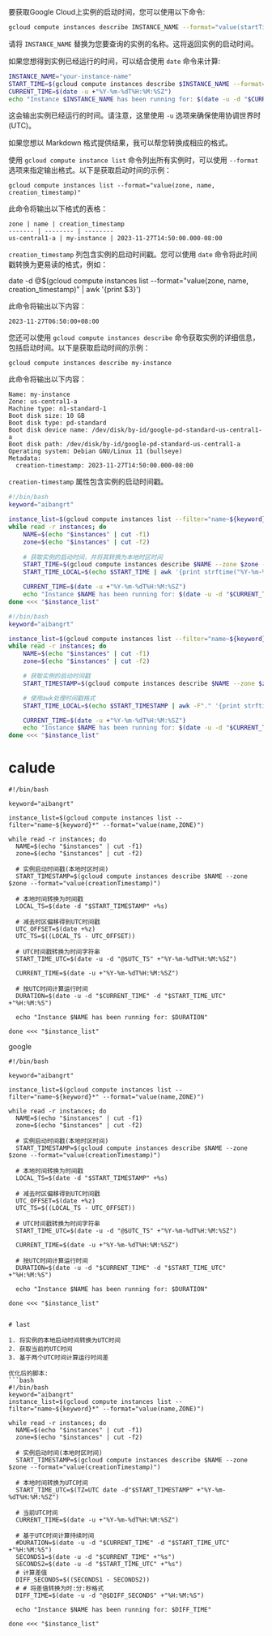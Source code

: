 要获取Google Cloud上实例的启动时间，您可以使用以下命令:

```bash
gcloud compute instances describe INSTANCE_NAME --format="value(startTime)"
```

请将 `INSTANCE_NAME` 替换为您要查询的实例的名称。这将返回实例的启动时间。

如果您想得到实例已经运行的时间，可以结合使用 `date` 命令来计算:

```bash
INSTANCE_NAME="your-instance-name"
START_TIME=$(gcloud compute instances describe $INSTANCE_NAME --format="value(startTime)")
CURRENT_TIME=$(date -u +"%Y-%m-%dT%H:%M:%SZ")
echo "Instance $INSTANCE_NAME has been running for: $(date -u -d "$CURRENT_TIME" -d "$START_TIME" +"%H:%M:%S")"
```

这会输出实例已经运行的时间。请注意，这里使用 `-u` 选项来确保使用协调世界时 (UTC)。

如果您想以 Markdown 格式提供结果，我可以帮您转换成相应的格式。


使用 `gcloud compute instance list` 命令列出所有实例时，可以使用 `--format` 选项来指定输出格式。以下是获取启动时间的示例：

```
gcloud compute instances list --format="value(zone, name, creation_timestamp)"
```

此命令将输出以下格式的表格：

```
zone | name | creation_timestamp
------- | -------- | --------
us-central1-a | my-instance | 2023-11-27T14:50:00.000-08:00
```

`creation_timestamp` 列包含实例的启动时间戳。您可以使用 `date` 命令将此时间戳转换为更易读的格式，例如：


date -d @$(gcloud compute instances list --format="value(zone, name, creation_timestamp)" | awk '{print $3}')


此命令将输出以下内容：

```
2023-11-27T06:50:00+08:00
```

您还可以使用 `gcloud compute instances describe` 命令获取实例的详细信息，包括启动时间。以下是获取启动时间的示例：

```
gcloud compute instances describe my-instance
```

此命令将输出以下内容：

```
Name: my-instance
Zone: us-central1-a
Machine type: n1-standard-1
Boot disk size: 10 GB
Boot disk type: pd-standard
Boot disk device name: /dev/disk/by-id/google-pd-standard-us-central1-a
Boot disk path: /dev/disk/by-id/google-pd-standard-us-central1-a
Operating system: Debian GNU/Linux 11 (bullseye)
Metadata:
  creation-timestamp: 2023-11-27T14:50:00.000-08:00
```

`creation-timestamp` 属性包含实例的启动时间戳。

```bash
#!/bin/bash
keyword="aibangrt"

instance_list=$(gcloud compute instances list --filter="name~${keyword}*" --format="value(name,ZONE)")
while read -r instances; do
    NAME=$(echo "$instances" | cut -f1)
    zone=$(echo "$instances" | cut -f2)
    
    # 获取实例的启动时间，并将其转换为本地时区时间
    START_TIME=$(gcloud compute instances describe $NAME --zone $zone --format="value(creationTimestamp)")
    START_TIME_LOCAL=$(echo $START_TIME | awk '{print strftime("%Y-%m-%dT%H:%M:%S%z", $1)}')

    CURRENT_TIME=$(date -u +"%Y-%m-%dT%H:%M:%SZ")
    echo "Instance $NAME has been running for: $(date -u -d "$CURRENT_TIME" -d "$START_TIME_LOCAL" +"%H:%M:%S")"
done <<< "$instance_list"

#!/bin/bash
keyword="aibangrt"

instance_list=$(gcloud compute instances list --filter="name~${keyword}*" --format="value(name,ZONE)")
while read -r instances; do
    NAME=$(echo "$instances" | cut -f1)
    zone=$(echo "$instances" | cut -f2)

    # 获取实例的启动时间戳
    START_TIMESTAMP=$(gcloud compute instances describe $NAME --zone $zone --format="value(creationTimestamp.timestamp())")

    # 使用awk处理时间戳格式
    START_TIME_LOCAL=$(echo $START_TIMESTAMP | awk -F"." '{print strftime("%Y-%m-%dT%H:%M:%S%z", $1)}')

    CURRENT_TIME=$(date -u +"%Y-%m-%dT%H:%M:%SZ")
    echo "Instance $NAME has been running for: $(date -u -d "$CURRENT_TIME" -d "$START_TIME_LOCAL" +"%H:%M:%S")"
done <<< "$instance_list"

```

# calude
```
#!/bin/bash

keyword="aibangrt"

instance_list=$(gcloud compute instances list --filter="name~${keyword}*" --format="value(name,ZONE)")

while read -r instances; do
  NAME=$(echo "$instances" | cut -f1)
  zone=$(echo "$instances" | cut -f2)

  # 实例启动时间戳(本地时区时间)
  START_TIMESTAMP=$(gcloud compute instances describe $NAME --zone $zone --format="value(creationTimestamp)")

  # 本地时间转换为时间戳
  LOCAL_TS=$(date -d "$START_TIMESTAMP" +%s)

  # 减去时区偏移得到UTC时间戳
  UTC_OFFSET=$(date +%z)
  UTC_TS=$((LOCAL_TS - UTC_OFFSET))

  # UTC时间戳转换为时间字符串
  START_TIME_UTC=$(date -u -d "@$UTC_TS" +"%Y-%m-%dT%H:%M:%SZ")

  CURRENT_TIME=$(date -u +"%Y-%m-%dT%H:%M:%SZ")

  # 按UTC时间计算运行时间
  DURATION=$(date -u -d "$CURRENT_TIME" -d "$START_TIME_UTC" +"%H:%M:%S")

  echo "Instance $NAME has been running for: $DURATION"

done <<< "$instance_list"
```

google
```
#!/bin/bash

keyword="aibangrt"

instance_list=$(gcloud compute instances list --filter="name~${keyword}*" --format="value(name,ZONE)")

while read -r instances; do
  NAME=$(echo "$instances" | cut -f1)
  zone=$(echo "$instances" | cut -f2)

  # 实例启动时间戳(本地时区时间)
  START_TIMESTAMP=$(gcloud compute instances describe $NAME --zone $zone --format="value(creationTimestamp)")

  # 本地时间转换为时间戳
  LOCAL_TS=$(date -d "$START_TIMESTAMP" +%s)

  # 减去时区偏移得到UTC时间戳
  UTC_OFFSET=$(date +%z)
  UTC_TS=$((LOCAL_TS - UTC_OFFSET))

  # UTC时间戳转换为时间字符串
  START_TIME_UTC=$(date -u -d "@$UTC_TS" +"%Y-%m-%dT%H:%M:%SZ")

  CURRENT_TIME=$(date -u +"%Y-%m-%dT%H:%M:%SZ")

  # 按UTC时间计算运行时间
  DURATION=$(date -u -d "$CURRENT_TIME" -d "$START_TIME_UTC" +"%H:%M:%S")

  echo "Instance $NAME has been running for: $DURATION"

done <<< "$instance_list"


# last 

1. 将实例的本地启动时间转换为UTC时间
2. 获取当前的UTC时间
3. 基于两个UTC时间计算运行时间差

优化后的脚本:
```bash
#!/bin/bash
keyword="aibangrt"
instance_list=$(gcloud compute instances list --filter="name~${keyword}*" --format="value(name,ZONE)")

while read -r instances; do
  NAME=$(echo "$instances" | cut -f1)
  zone=$(echo "$instances" | cut -f2)

  # 实例启动时间(本地时区时间)
  START_TIMESTAMP=$(gcloud compute instances describe $NAME --zone $zone --format="value(creationTimestamp)")

  # 本地时间转换为UTC时间
  START_TIME_UTC=$(TZ=UTC date -d"$START_TIMESTAMP" +"%Y-%m-%dT%H:%M:%SZ")

  # 当前UTC时间
  CURRENT_TIME=$(date -u +"%Y-%m-%dT%H:%M:%SZ")

  # 基于UTC时间计算持续时间
  #DURATION=$(date -u -d "$CURRENT_TIME" -d "$START_TIME_UTC" +"%H:%M:%S")
  SECONDS1=$(date -u -d "$CURRENT_TIME" +"%s")
  SECONDS2=$(date -u -d "$START_TIME_UTC" +"%s")
  # 计算差值
  DIFF_SECONDS=$((SECONDS1 - SECONDS2))
  # # 将差值转换为时:分:秒格式
  DIFF_TIME=$(date -u -d "@$DIFF_SECONDS" +"%H:%M:%S")

  echo "Instance $NAME has been running for: $DIFF_TIME"

done <<< "$instance_list"

```
